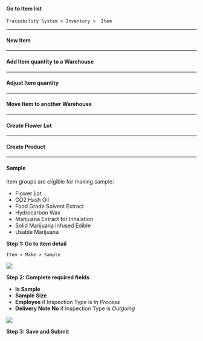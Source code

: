 #### Go to Item list
`Traceability System > Inventory >  Item`

---

#### New Item

---

#### Add Item quantity to a Warehouse

---

#### Adjust Item quantity

---

#### Move Item to another Warehouse

---

#### Create Flower Lot

---

#### Create Product

---

#### Sample

Item groups are eligible for making sample:
 
  * Flower Lot
  * CO2 Hash Oil
  * Food Grade Solvent Extract
  * Hydrocarbon Wax
  * Marijuana Extract for Inhalation
  * Solid Marijuana Infused Edible
  * Usable Marijuana
 
 
**Step 1: Go to item detail**
 
`Item > Make > Sample`
 
<img class="screenshot" src="{{ docs_base_url }}/assets/img/sample-01.png">
 
**Step 2: Complete required fields**
 
 * **Is Sample**
 * **Sample Size**
 * **Employee** if Inspection Type is _In Process_
 * **Delivery Note No** if Inspection Type is _Outgoing_
 
<img class="screenshot" src="{{ docs_base_url }}/assets/img/sample-02.png">

**Step 3: Save and Submit**